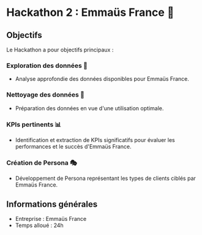 # Hackathon 2 : Emmaüs France 🌟

## Objectifs
Le Hackathon a pour objectifs principaux :

### Exploration des données 🚀
- Analyse approfondie des données disponibles pour Emmaüs France.

### Nettoyage des données 🧹
- Préparation des données en vue d'une utilisation optimale.

### KPIs pertinents 📊
- Identification et extraction de KPIs significatifs pour évaluer les performances et le succès d'Emmaüs France.

### Création de Persona 🎭
- Développement de Persona représentant les types de clients ciblés par Emmaüs France.

## Informations générales
- Entreprise : Emmaüs France
- Temps alloué : 24h
